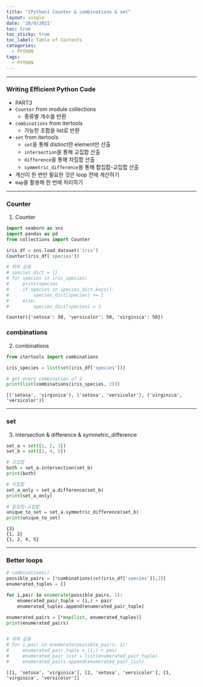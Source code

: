 ```yaml
---
title: "[Python] Counter & combinations & set"
layout: single
date: '20/9/2021'
toc: true
toc_sticky: true
toc_label: Table of Contents
categories:
  - PYTHON
tags:
  - PYTHON
---
```


---
### Writing Efficient Python Code
* PART3
* ```Counter``` from module collections
    * 종류별 개수를 반환
* ```combinations``` from itertools
    * 가능한 조합을 list로 반환
* ```set``` from itertools
    * ```set```을 통해 distinct한 element만 산출
    * ```intersection```을 통해 교집합 산출
    * ```difference```을 통해 차집합 산출
    * ```symmetric_difference```을 통해 합집합-교집합 산출
* 계산이 한 번만 필요한 것은 loop 전에 계산하기
* ```map```을 활용해 한 번에 처리하기

---

### Counter
1) Counter


```python
import seaborn as sns
import pandas as pd
from collections import Counter

iris_df = sns.load_dataset('iris')
Counter(iris_df['species'])

# 위와 같음
# species_dict = {}
# for species in iris_species:
#     print(species
#     if species in species_dict.keys():
#         species_dict[species] += 1
#     else:
#         species_dict[species] = 1
```




    Counter({'setosa': 50, 'versicolor': 50, 'virginica': 50})



### combinations
2) combinations


```python
from itertools import combinations

iris_species = list(set(iris_df['species']))

# get every combination of 2
print(list(combinations(iris_species, 2)))
```

    [('setosa', 'virginica'), ('setosa', 'versicolor'), ('virginica', 'versicolor')]
---


### set
3) intersection & difference & symmetric_difference


```python
set_a = set([1, 2, 3])
set_b = set([3, 4, 5])

# 교집합
both = set_a.intersection(set_b)
print(both)

# 차집합
set_a_only = set_a.difference(set_b)
print(set_a_only)

# 합집합-교집합
unique_to_set = set_a.symmetric_difference(set_b)
print(unique_to_set)
```

    {3}
    {1, 2}
    {1, 2, 4, 5}
---


### Better loops
```python
# combinations()
possible_pairs = [*combinations(set(iris_df['species']),2)]
enumerated_tuples = []

for i,pair in enumerate(possible_pairs, 1):
    enumerated_pair_tuple = (i,) + pair
    enumerated_tuples.append(enumerated_pair_tuple)

enumerated_pairs = [*map(list, enumerated_tuples)]
print(enumerated_pairs)


# 위와 같음
# for i,pair in enumerate(possible_pairs, 1):
#     enumerated_pair_tuple = (i,) + pair
#     enumerated_pair_list = list(enumerated_pair_tuple)
#     enumerated_pairs.append(enumerated_pair_list)
```

    [[1, 'setosa', 'virginica'], [2, 'setosa', 'versicolor'], [3, 'virginica', 'versicolor']]

